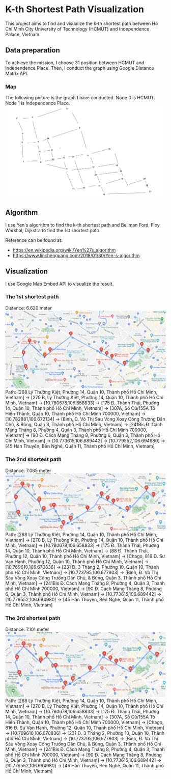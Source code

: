 # K-th Shortest Path Visualization
This project aims to find and visualize the k-th shortest path between Ho Chi Minh City University of Technology (HCMUT) and Independence Palace, Vietnam.

## Data preparation
To achieve the mission, I choose 31 position between HCMUT and Independence Place. Then, I conduct the graph using Google Distance Matrix API.

### Map
The following picture is the graph I have conducted. Node 0 is HCMUT. Node 1 is Independence Place.
![Map](map.png)

## Algorithm
I use Yen's algorithm to find the k-th shortest path and Bellman Ford, Floy Warshal, Dijkstra to find the 1st shortest path.

Reference can be found at:
* https://en.wikipedia.org/wiki/Yen%27s_algorithm
* https://www.linchenguang.com/2018/01/30/Yen-s-algorithm

## Visualization
I use Google Map Embed API to visualize the result.
### The 1st shortest path
Distance: 6.620 meter
![1st_shortest_path](1st_shortest_path.png)
Path: [268 Lý Thường Kiệt, Phường 14, Quận 10, Thành phố Hồ Chí Minh, Vietnam] -> [270 B, Lý Thường Kiệt, Phường 14, Quận 10, Thành phố Hồ Chí Minh, Vietnam] -> [10.780678,106.658833] -> [175 Đ. Thành Thái, Phường 14, Quận 10, Thành phố Hồ Chí Minh, Vietnam] -> [307A, Số Cũ/155A Tô Hiến Thành, Quận 10, Thành phố Hồ Chí Minh 700000, Vietnam] -> [10.782881,106.672134] -> [Binh, Đ. Võ Thị Sáu Vòng Xoay Công Trường Dân Chủ, & Bùng, Quận 3, Thành phố Hồ Chí Minh, Vietnam] -> [241Bis Đ. Cách Mạng Tháng 8, Phường 4, Quận 3, Thành phố Hồ Chí Minh 700000, Vietnam] -> [90 Đ. Cách Mạng Tháng 8, Phường 6, Quận 3, Thành phố Hồ Chí Minh, Vietnam] -> [10.773615,106.689442] -> [10.779552,106.694980] -> [45 Hàn Thuyên, Bến Nghé, Quận 11, Thành phố Hồ Chí Minh, Vietnam]

### The 2nd shortest path
Distance: 7.065 meter
![2nd_shortest_path](2nd_shortest_path.png)
Path: [268 Lý Thường Kiệt, Phường 14, Quận 10, Thành phố Hồ Chí Minh, Vietnam] -> [270 B, Lý Thường Kiệt, Phường 14, Quận 10, Thành phố Hồ Chí Minh, Vietnam] -> [10.780678,106.658833] -> [175 Đ. Thành Thái, Phường 14, Quận 10, Thành phố Hồ Chí Minh, Vietnam] -> [88 Đ. Thành Thái, Phường 12, Quận 10, Thành phố Hồ Chí Minh, Vietnam] -> [Chago, 816 Đ. Sư Vạn Hạnh, Phường 12, Quận 10, Thành phố Hồ Chí Minh, Vietnam] -> [10.769610,106.670836] -> [231 Đ. 3 Tháng 2, Phường 10, Quận 10, Thành phố Hồ Chí Minh, Vietnam] -> [10.773795,106.677803] -> [Binh, Đ. Võ Thị Sáu Vòng Xoay Công Trường Dân Chủ, & Bùng, Quận 3, Thành phố Hồ Chí Minh, Vietnam] -> [241Bis Đ. Cách Mạng Tháng 8, Phường 4, Quận 3, Thành phố Hồ Chí Minh 700000, Vietnam] -> [90 Đ. Cách Mạng Tháng 8, Phường 6, Quận 3, Thành phố Hồ Chí Minh, Vietnam] -> [10.773615,106.689442] -> [10.779552,106.694980] -> [45 Hàn Thuyên, Bến Nghé, Quận 11, Thành phố Hồ Chí Minh, Vietnam]
### The 3rd shortest path
Distance: 7.101 meter
![3rd_shortest_path](3rd_shortets_path.png)
Path: [268 Lý Thường Kiệt, Phường 14, Quận 10, Thành phố Hồ Chí Minh, Vietnam] -> [270 B, Lý Thường Kiệt, Phường 14, Quận 10, Thành phố Hồ Chí Minh, Vietnam] -> [10.780678,106.658833] -> [175 Đ. Thành Thái, Phường 14, Quận 10, Thành phố Hồ Chí Minh, Vietnam] -> [307A, Số Cũ/155A Tô Hiến Thành, Quận 10, Thành phố Hồ Chí Minh 700000, Vietnam] -> [Chago, 816 Đ. Sư Vạn Hạnh, Phường 12, Quận 10, Thành phố Hồ Chí Minh, Vietnam] -> [10.769610,106.670836] -> [231 Đ. 3 Tháng 2, Phường 10, Quận 10, Thành phố Hồ Chí Minh, Vietnam] -> [10.773795,106.677803] -> [Binh, Đ. Võ Thị Sáu Vòng Xoay Công Trường Dân Chủ, & Bùng, Quận 3, Thành phố Hồ Chí Minh, Vietnam] -> [241Bis Đ. Cách Mạng Tháng 8, Phường 4, Quận 3, Thành phố Hồ Chí Minh 700000, Vietnam] -> [90 Đ. Cách Mạng Tháng 8, Phường 6, Quận 3, Thành phố Hồ Chí Minh, Vietnam] -> [10.773615,106.689442] -> [10.779552,106.694980] -> [45 Hàn Thuyên, Bến Nghé, Quận 11, Thành phố Hồ Chí Minh, Vietnam]
